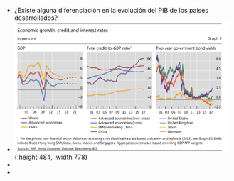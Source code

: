 - ¿Existe alguna diferenciación en la evolución del PIB de los países desarrollados?
- ![image.png](../assets/image_1640204231196_0.png){:height 484, :width 778}
-
-